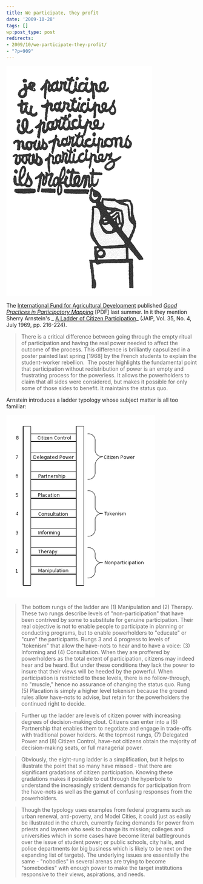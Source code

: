 ```yaml
---
title: We participate, they profit
date: '2009-10-28'
tags: []
wp:post_type: post
redirects:
- 2009/10/we-participate-they-profit/
- "?p=909"
---
```


[ ![je-participe](2009-10-28-We-participate-they-profit/je-participe.gif "je-participe") ](2009-10-28-We-participate-they-profit/je-participe.gif)

The [International Fund for Agricultural Development](http://www.ifad.org/) published [_Good Practices in Participatory Mapping_](http://www.ifad.org/pub/map/PM_web.pdf) [PDF] last summer. In it they mention Sherry Arnstein's _ [A Ladder of Citizen Participation](http://lithgow-schmidt.dk/sherry-arnstein/ladder-of-citizen-participation.html)_ (JAIP, Vol. 35, No. 4, July 1969, pp. 216-224).

> There is a critical difference between going through the empty ritual of participation and having the real power needed to affect the outcome of the process. This difference is brilliantly capsulized in a poster painted last spring [1968] by the French students to explain the student-worker rebellion.  The poster highlights the fundamental point that participation without redistribution of power is an empty and frustrating process for the powerless. It allows the powerholders to claim that all sides were considered, but makes it possible for only some of those sides to benefit. It maintains the status quo.

Arnstein introduces a ladder typology whose subject matter is all too familiar:

[ ![ladder-of-citizen-participation](2009-10-28-We-participate-they-profit/ladder-of-citizen-participation.gif "ladder-of-citizen-participation") ](2009-10-28-We-participate-they-profit/ladder-of-citizen-participation.gif)

> The bottom rungs of the ladder are (1) Manipulation and (2) Therapy. These two rungs describe levels of "non-participation" that have been contrived by some to substitute for genuine participation. Their real objective is not to enable people to participate in planning or conducting programs, but to enable powerholders to "educate" or "cure" the participants. Rungs 3 and 4 progress to levels of "tokenism" that allow the have-nots to hear and to have a voice: (3) Informing and (4) Consultation. When they are proffered by powerholders as the total extent of participation, citizens may indeed hear and be heard. But under these conditions they lack the power to insure that their views will be heeded by the powerful. When participation is restricted to these levels, there is no follow-through, no "muscle," hence no assurance of changing the status quo. Rung (5) Placation is simply a higher level tokenism because the ground rules allow have-nots to advise, but retain for the powerholders the continued right to decide.

>

> Further up the ladder are levels of citizen power with increasing degrees of decision-making clout. Citizens can enter into a (6) Partnership that enables them to negotiate and engage in trade-offs with traditional power holders. At the topmost rungs, (7) Delegated Power and (8) Citizen Control, have-not citizens obtain the majority of decision-making seats, or full managerial power.

>

> Obviously, the eight-rung ladder is a simplification, but it helps to illustrate the point that so many have missed - that there are significant gradations of citizen participation. Knowing these gradations makes it possible to cut through the hyperbole to understand the increasingly strident demands for participation from the have-nots as well as the gamut of confusing responses from the powerholders.

>

> Though the typology uses examples from federal programs such as urban renewal, anti-poverty, and Model Cities, it could just as easily be illustrated in the church, currently facing demands for power from priests and laymen who seek to change its mission; colleges and universities which in some cases have become literal battlegrounds over the issue of student power; or public schools, city halls, and police departments (or big business which is likely to be next on the expanding list of targets). The underlying issues are essentially the same - "nobodies" in several arenas are trying to become "somebodies" with enough power to make the target institutions responsive to their views, aspirations, and needs.
